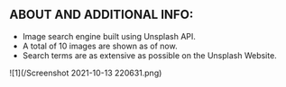ABOUT AND ADDITIONAL INFO:
--------------------------
* Image search engine built using Unsplash API. 
* A total of 10 images are shown as of now.
* Search terms are as extensive as possible on the Unsplash Website.

![1](/Screenshot 2021-10-13 220631.png)
